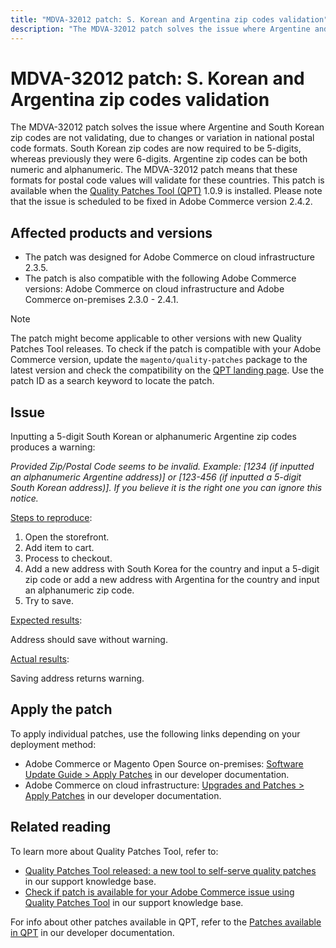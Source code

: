 ```yaml
---
title: "MDVA-32012 patch: S. Korean and Argentina zip codes validation"
description: "The MDVA-32012 patch solves the issue where Argentine and South Korean zip codes are not validating, due to changes or variation in national postal code formats. South Korean zip codes are now required to be 5-digits, whereas previously they were 6-digits. Argentine zip codes can be both numeric and alphanumeric. The MDVA-32012 patch means that these formats for postal code values will validate for these countries. This patch is available when the [Quality Patches Tool (QPT)](/help/announcements/adobe-commerce-announcements/magento-quality-patches-released-new-tool-to-self-serve-quality-patches.md) 1.0.9 is installed. Please note that the issue is scheduled to be fixed in Adobe Commerce version 2.4.2."
---
```


# MDVA-32012 patch: S. Korean and Argentina zip codes validation

The MDVA-32012 patch solves the issue where Argentine and South Korean zip codes are not validating, due to changes or variation in national postal code formats. South Korean zip codes are now required to be 5-digits, whereas previously they were 6-digits. Argentine zip codes can be both numeric and alphanumeric. The MDVA-32012 patch means that these formats for postal code values will validate for these countries. This patch is available when the [Quality Patches Tool (QPT)](/help/announcements/adobe-commerce-announcements/magento-quality-patches-released-new-tool-to-self-serve-quality-patches.md) 1.0.9 is installed. Please note that the issue is scheduled to be fixed in Adobe Commerce version 2.4.2.

## Affected products and versions

* The patch was designed for Adobe Commerce on cloud infrastructure 2.3.5.
* The patch is also compatible with the following Adobe Commerce versions: Adobe Commerce on cloud infrastructure and Adobe Commerce on-premises 2.3.0 - 2.4.1.

>[!NOTE]
>
>The patch might become applicable to other versions with new Quality Patches Tool releases. To check if the patch is compatible with your Adobe Commerce version, update the `magento/quality-patches` package to the latest version and check the compatibility on the [QPT landing page](https://devdocs.magento.com/quality-patches/tool.html#patch-grid). Use the patch ID as a search keyword to locate the patch.

## Issue

Inputting a 5-digit South Korean or alphanumeric Argentine zip codes produces a warning:

*Provided Zip/Postal Code seems to be invalid. Example: [1234 (if inputted an alphanumeric Argentine address)] or [123-456 (if inputted a 5-digit South Korean address)]. If you believe it is the right one you can ignore this notice.*

<u>Steps to reproduce</u>:

1. Open the storefront.
1. Add item to cart.
1. Process to checkout.
1. Add a new address with South Korea for the country and input a 5-digit zip code or add a new address with Argentina for the country and input an alphanumeric zip code.
1. Try to save.

<u>Expected results</u>:

Address should save without warning.

<u>Actual results</u>:

Saving address returns warning.

## Apply the patch

To apply individual patches, use the following links depending on your deployment method:

* Adobe Commerce or Magento Open Source on-premises: [Software Update Guide > Apply Patches](https://devdocs.magento.com/guides/v2.4/comp-mgr/patching/mqp.html) in our developer documentation.
* Adobe Commerce on cloud infrastructure: [Upgrades and Patches > Apply Patches](https://devdocs.magento.com/cloud/project/project-patch.html) in our developer documentation.

## Related reading

To learn more about Quality Patches Tool, refer to:

* [Quality Patches Tool released: a new tool to self-serve quality patches](/help/announcements/adobe-commerce-announcements/magento-quality-patches-released-new-tool-to-self-serve-quality-patches.md) in our support knowledge base.
* [Check if patch is available for your Adobe Commerce issue using Quality Patches Tool](/help/support-tools/patches-available-in-qpt-tool/check-patch-for-magento-issue-with-magento-quality-patches.md) in our support knowledge base.

For info about other patches available in QPT, refer to the [Patches available in QPT](https://devdocs.magento.com/quality-patches/tool.html#patch-grid) in our developer documentation.